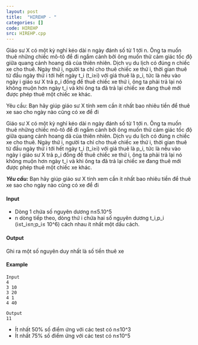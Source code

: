 ```yaml
---
layout: post
title:  "HIREHP - "
categories: []
code: HIREHP
src: HIREHP.cpp
---
```




  


Giáo sư X có một kỳ nghỉ kéo dài n ngày đánh số từ 1 tới n. Ông ta muốn thuê những chiếc mô-tô để đi ngắm cảnh bởi ông muốn thử cảm giác tốc độ giữa quang cảnh hoang dã của thiên nhiên. Dịch vụ du lịch có đúng n chiếc xe cho thuê. Ngày thứ i, người ta chỉ cho thuê chiếc xe thứ i, thời gian thuê từ đầu ngày thứ i tới hết ngày t\_i (t\_i≥i) với giá thuê là p\_i, tức là nếu vào ngày i giáo sư X trả p\_i đồng để thuê chiếc xe thứ i, ông ta phải trả lại nó không muộn hơn ngày t\_i và khi ông ta đã trả lại chiếc xe đang thuê mới được phép thuê một chiếc xe khác.

Yêu cầu: Bạn hãy giúp giáo sư X tính xem cần ít nhất bao nhiêu tiền để thuê xe sao cho ngày nào cũng có xe để đi

Giáo sư X có một kỳ nghỉ kéo dài n ngày đánh số từ 1 tới n. Ông ta muốn thuê những chiếc mô-tô để đi ngắm cảnh bởi ông muốn thử cảm giác tốc độ giữa quang cảnh hoang dã của thiên nhiên. Dịch vụ du lịch có đúng n chiếc xe cho thuê. Ngày thứ i, người ta chỉ cho thuê chiếc xe thứ i, thời gian thuê từ đầu ngày thứ i tới hết ngày t\_i (t\_i≥i) với giá thuê là p\_i, tức là nếu vào ngày i giáo sư X trả p\_i đồng để thuê chiếc xe thứ i, ông ta phải trả lại nó không muộn hơn ngày t\_i và khi ông ta đã trả lại chiếc xe đang thuê mới được phép thuê một chiếc xe khác.

**_Yêu cầu:_** Bạn hãy giúp giáo sư X tính xem cần ít nhất bao nhiêu tiền để thuê xe sao cho ngày nào cũng có xe để đi

#### Input

*   Dòng 1 chứa số nguyên dương n≤5.10^5
*   n dòng tiếp theo, dòng thứ i chứa hai số nguyên dương t\_i,p\_i (i≤t\_i≤n;p\_i≤ 10^6) cách nhau ít nhất một dấu cách.

#### Output

Ghi ra một số nguyên duy nhất là số tiền thuê xe 

#### Example

```
Input
4
3 10
3 20
4 1
4 40

Output
11 
```

*   Ít nhất 50% số điểm ứng với các test có n≤10^3
*   Ít nhất 75% số điểm ứng với các test có n≤10^5

<!--more-->

